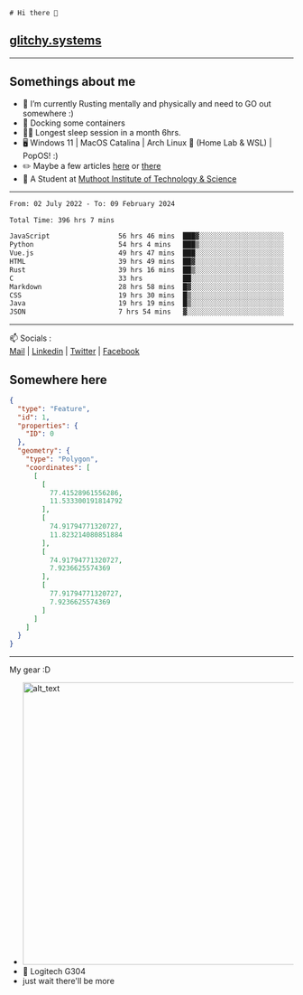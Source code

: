 ```
# Hi there 👋
```
## [glitchy.systems](https://glitchy.systems)
---

## Somethings about me



- 🌱 I’m currently Rusting mentally and physically and need to GO out somewhere :)
- 🐋 Docking some containers
- 😶‍🌫️ Longest sleep session in a month 6hrs.
- 🖥️ Windows 11 | MacOS Catalina | Arch Linux 🦩 (Home Lab & WSL) | PopOS! :)
- ✏️ Maybe a few articles [here](https://medium.com/@advaithnarayanan8) or [there](https://medium.com/@advaithnarayanan8)
- 📑 A Student at [Muthoot Institute of Technology & Science](https://mgmits.ac.in/)



---

<!--START_SECTION:waka-->

```txt
From: 02 July 2022 - To: 09 February 2024

Total Time: 396 hrs 7 mins

JavaScript                 56 hrs 46 mins  ███▓░░░░░░░░░░░░░░░░░░░░░   14.33 %
Python                     54 hrs 4 mins   ███▒░░░░░░░░░░░░░░░░░░░░░   13.65 %
Vue.js                     49 hrs 47 mins  ███░░░░░░░░░░░░░░░░░░░░░░   12.57 %
HTML                       39 hrs 49 mins  ██▓░░░░░░░░░░░░░░░░░░░░░░   10.05 %
Rust                       39 hrs 16 mins  ██▒░░░░░░░░░░░░░░░░░░░░░░   09.91 %
C                          33 hrs          ██░░░░░░░░░░░░░░░░░░░░░░░   08.33 %
Markdown                   28 hrs 58 mins  █▓░░░░░░░░░░░░░░░░░░░░░░░   07.32 %
CSS                        19 hrs 30 mins  █▒░░░░░░░░░░░░░░░░░░░░░░░   04.92 %
Java                       19 hrs 19 mins  █▒░░░░░░░░░░░░░░░░░░░░░░░   04.88 %
JSON                       7 hrs 54 mins   ▓░░░░░░░░░░░░░░░░░░░░░░░░   02.00 %
```

<!--END_SECTION:waka-->

---

📫 Socials :<br>
[Mail](mailto:advaithnarayanan8@gmail.com) | [Linkedin](https://www.linkedin.com/in/advaith-narayanan-a72152214/) | [Twitter](https://twitter.com/advaithnarayan) | [Facebook](https://screenmessage.com/qinq)

## Somewhere here

```geojson
{
  "type": "Feature",
  "id": 1,
  "properties": {
    "ID": 0
  },
  "geometry": {
    "type": "Polygon",
    "coordinates": [
      [
        [
          77.41528961556286,
          11.533300191814792
        ],
        [
          74.91794771320727,
          11.823214080851884
        ],
        [
          74.91794771320727,
          7.9236625574369
        ],
        [
          77.91794771320727,
          7.9236625574369
        ]
      ]
    ]
  }
}
```


--- 
My gear :D

- [<img alt="alt_text" width="500px" src="https://valid.x86.fr/cache/banner/xv24bv-6.png" />](https://valid.x86.fr/xv24bv)
- 🐁 Logitech G304
- just wait there'll be more

